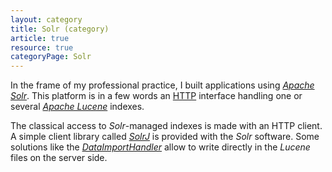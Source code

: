 ```yaml
---
layout: category
title: Solr (category)
article: true
resource: true
categoryPage: Solr
---
```

<div>
<p>
In the frame of my professional practice, I built applications using <em><a href="http://lucene.apache.org/solr/">Apache Solr</a></em>. This platform is in a few words an <a href="http://en.wikipedia.org/wiki/Hypertext_Transfer_Protocol">HTTP</a> interface handling one or several <em><a href="http://lucene.apache.org/">Apache Lucene</a></em> indexes.
</p>
<p>
The classical access to <em>Solr</em>-managed indexes is made with an HTTP client. A simple client library called <em><a href="https://wiki.apache.org/solr/Solrj">SolrJ</a></em> is provided with the <em>Solr</em> software. Some solutions like the <em><a href="https://wiki.apache.org/solr/DataImportHandler">DataImportHandler</a></em> allow to write directly in the <em>Lucene</em> files on the server side.
</p>
</div>
